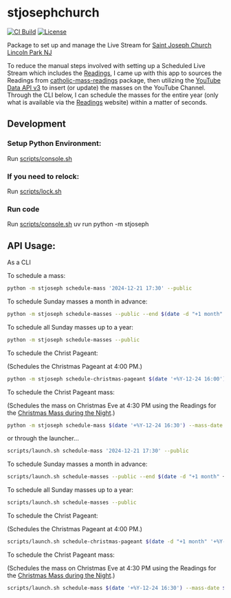 # stjosephchurch

[![CI Build](https://github.com/rcolfin/stjosephchurch/actions/workflows/ci.yml/badge.svg)](https://github.com/stjosephchurch/python/actions/workflows/ci.yml)
[![License](https://img.shields.io/github/license/rcolfin/stjosephchurch.svg)](https://github.com/rcolfin/stjosephchurch/blob/main/LICENSE)

Package to set up and manage the Live Stream for [Saint Joseph Church Lincoln Park NJ](https://www.youtube.com/@saintjosephchurchlincolnpa905)

To reduce the manual steps involved with setting up a Scheduled Live Stream which includes the [Readings](https://bible.usccb.org/bible/readings/), I came up with this app to sources the Readings from [catholic-mass-readings](https://github.com/rcolfin/catholic-mass-readings) package, then utilizing the [YouTube Data API v3](https://developers.google.com/youtube/v3) to insert (or update) the masses on the YouTube Channel.  Through the CLI below, I can schedule the masses for the entire year (only what is available via the [Readings](https://bible.usccb.org/bible/readings/) website) within a matter of seconds.


## Development

### Setup Python Environment:

Run [scripts/console.sh](../scripts/console.sh)

### If you need to relock:

Run [scripts/lock.sh](../scripts/lock.sh)

### Run code

Run [scripts/console.sh](../scripts/console.sh) uv run python -m stjoseph


## API Usage:

As a CLI

To schedule a mass:

```sh
python -m stjoseph schedule-mass '2024-12-21 17:30' --public
```

To schedule Sunday masses a month in advance:

```sh
python -m stjoseph schedule-masses --public --end $(date -d "+1 month" +%Y-%m-%d)
```

To schedule all Sunday masses up to a year:

```sh
python -m stjoseph schedule-masses --public
```

To schedule the Christ Pageant:

(Schedules the Christmas Pageant at 4:00 PM.)

```sh
python -m stjoseph schedule-christmas-pageant $(date '+%Y-12-24 16:00') --schedule-end $(date '+%Y-12-24 16:30') --public
```

To schedule the Christ Pageant mass:

(Schedules the mass on Christmas Eve at 4:30 PM using the Readings for the [Christmas Mass during the Night](https://bible.usccb.org/bible/readings/122524-Night.cfm).)

```sh
python -m stjoseph schedule-mass $(date '+%Y-12-24 16:30') --mass-date $(date '+%Y-12-25') --schedule-end $(date '+%Y-12-24 17:30') --public --type night
```

or through the launcher...

```sh
scripts/launch.sh schedule-mass '2024-12-21 17:30' --public
```

To schedule Sunday masses a month in advance:

```sh
scripts/launch.sh schedule-masses --public --end $(date -d "+1 month" +%Y-%m-%d)
```

To schedule all Sunday masses up to a year:

```sh
scripts/launch.sh schedule-masses --public
```

To schedule the Christ Pageant:

(Schedules the Christmas Pageant at 4:00 PM.)

```sh
scripts/launch.sh schedule-christmas-pageant $(date -d "+1 month" '+%Y-12-24 16:00') --schedule-end $(date -d "+1 month" '+%Y-12-24 16:30') --public
```

To schedule the Christ Pageant mass:

(Schedules the mass on Christmas Eve at 4:30 PM using the Readings for the [Christmas Mass during the Night](https://bible.usccb.org/bible/readings/122524-Night.cfm).)

```sh
scripts/launch.sh schedule-mass $(date '+%Y-12-24 16:30') --mass-date $(date '+%Y-12-25') --schedule-end $(date '+%Y-12-24 17:30') --public --type night
```
